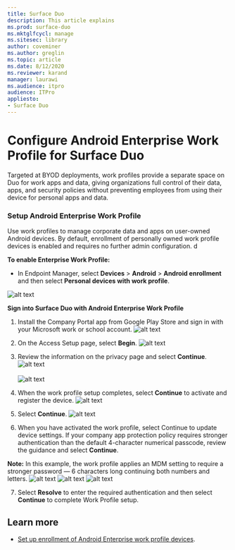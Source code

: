 ```yaml
---
title: Surface Duo 
description: This article explains
ms.prod: surface-duo
ms.mktglfcycl: manage
ms.sitesec: library
author: coveminer
ms.author: greglin
ms.topic: article
ms.date: 8/12/2020
ms.reviewer: karand
manager: laurawi
ms.audience: itpro
audience: ITPro
appliesto:
- Surface Duo
---
```


# Configure Android Enterprise Work Profile for Surface Duo

Targeted at  BYOD deployments, work profiles provide a separate space on Duo for work apps and data, giving organizations full control of their data, apps, and security policies without preventing employees from using their device for personal apps and data.

### Setup Android Enterprise Work Profile

Use work profiles to manage corporate data and apps on user-owned Android devices. By default, enrollment of personally owned work profile devices is enabled and requires no further admin configuration.  d

**To enable Enterprise Work Profile:**

- In Endpoint Manager, select **Devices** > **Android** > **Android enrollment** and then select **Personal devices with work profile**.

 ![alt text](images/enroll-start.png)

 
**Sign into Surface Duo with Android Enterprise Work Profile**

1. Install the Company Portal app from Google Play Store and sign in with your Microsoft work or school account.
![alt text](images/duo-wp-1.png)
 
2. On the Access Setup page, select **Begin**.
![alt text](images/duo-wp-2.png)

3. Review the information on the privacy page and select **Continue**.
 ![alt text](images/duo-wp-3.png)
<br><br>
 ![alt text](images/duo-wp-4.png)
 
4. When the work profile setup completes, select **Continue** to activate and register the device.
 ![alt text](images/duo-wp-5.png)

5. Select **Continue**.
 ![alt text](images/duo-wp-6.png)

6. When you have activated the work profile, select Continue to update device settings.  If your company app protection policy requires stronger authentication than the default 4-character numerical passcode, review the guidance and select **Continue**.

**Note:** In this example, the work profile applies an MDM setting to require a stronger password — 6 characters long continuing both numbers and letters. 
 ![alt text](images/duo-wp-7.png)
 ![alt text](images/duo-wp-8.png)
 ![alt text](images/duo-wp-9.png)

7. Select **Resolve** to enter the required authentication and then select **Continue** to complete Work Profile setup. 

## Learn more

- [Set up enrollment of Android Enterprise work profile devices](https://docs.microsoft.com/mem/intune/enrollment/android-work-profile-enroll).

